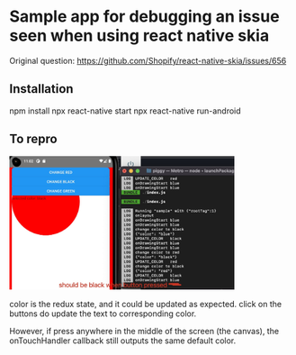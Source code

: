 # Sample app for debugging an issue seen when using react native skia

Original question: https://github.com/Shopify/react-native-skia/issues/656

## Installation

npm install
npx react-native start
npx react-native run-android

## To repro

<img width="400" alt="repro" src="./repro.jpg">

color is the redux state, and it could be updated as expected. 
click on the buttons do update the text to corresponding color.

However, if press anywhere in the middle of the screen (the canvas), the onTouchHandler callback still outputs the same default color.